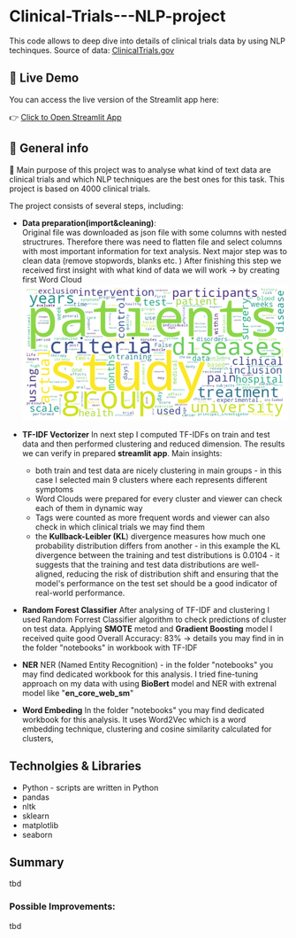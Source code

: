 # Clinical-Trials---NLP-project
This code allows to deep dive into details of clinical trials data by using NLP techinques. Source of data: [ClinicalTrials.gov](https://www.clinicaltrials.gov/search?viewType=Table&limit=100&aggFilters=status:com)

## 🚀 Live Demo

You can access the live version of the Streamlit app here:

👉 [Click to Open Streamlit App](https://clinical-trials---nlp-project-vvwtszf2ujmtqwgjayyj2m.streamlit.app/)

## 📖 General info <a name="general-info"></a>

<p> 📌 Main purpose of this project was to analyse what kind of text data are clinical trials and which NLP techniques are the best ones for this task. 
  This project is based on 4000 clinical trials.
    
The project consists of several steps, including:</p>

* **Data preparation(import&cleaning)**:  
  Original file was downloaded as json file with some columns with nested structrures. Therefore there was need to flatten file and select columns with most important information for text analysis. Next major step was to clean data (remove stopwords, blanks etc. )
  After finishing this step we received first insight with what kind of data we will work -> by creating first Word Cloud  
  ![WordCloud](https://github.com/wksiazak/Clinical-Trials---NLP-project/blob/master/working_files/Word_cloud_general_clinical_trials.png)

* **TF-IDF Vectorizer**
  In next step I computed TF-IDFs on train and test data and then performed clustering and reduced dimension. The results we can verify in prepared **streamlit app**.
  Main insights:
  - both train and test data are nicely clustering in main groups - in this case I selected main 9 clusters where each represents different symptoms
  - Word Clouds were prepared for every cluster and viewer can check each of them in dynamic way
  - Tags were counted as more frequent words and viewer can also check in which clinical trials we may find them 
  - the **Kullback-Leibler (KL**) divergence measures how much one probability distribution differs from another - in this example the KL divergence between the training and test distributions is 0.0104 -  it suggests that the training and test data distributions are well-aligned, reducing the risk of distribution shift and ensuring that the model's performance on the test set should be a good indicator of real-world performance.
  
* **Random Forest Classifier**
  After analysing of TF-IDF and clustering  I used Random Forrest Classifier algorithm to check predictions of cluster on test data. Applying **SMOTE** metod and **Gradient Boosting** model I received quite good Overall Accuracy: 83% -> details you may find in in the folder "notebooks" in workbook with TF-IDF
* **NER**
  NER (Named Entity Recognition)  - in the folder "notebooks"  you may find dedicated workbook for this analysis. I tried fine-tuning approach on my data with using **BioBert** model and NER with extrenal model like "**en_core_web_sm**"
* **Word Embeding**
  In the folder "notebooks"  you may find dedicated workbook for this analysis. It uses Word2Vec which is a word embedding technique, clustering and cosine similarity calculated for clusters,  


## Technolgies & Libraries  <a name="technologies/libraries"></a>
<ul>
<li>Python -  scripts are written in Python</li>
<li>pandas</li>
<li>nltk</li>
<li>sklearn</li>
<li>matplotlib</li>
<li>seaborn</li>
</ul>

## Summary
tbd 

### Possible Improvements:
tbd
